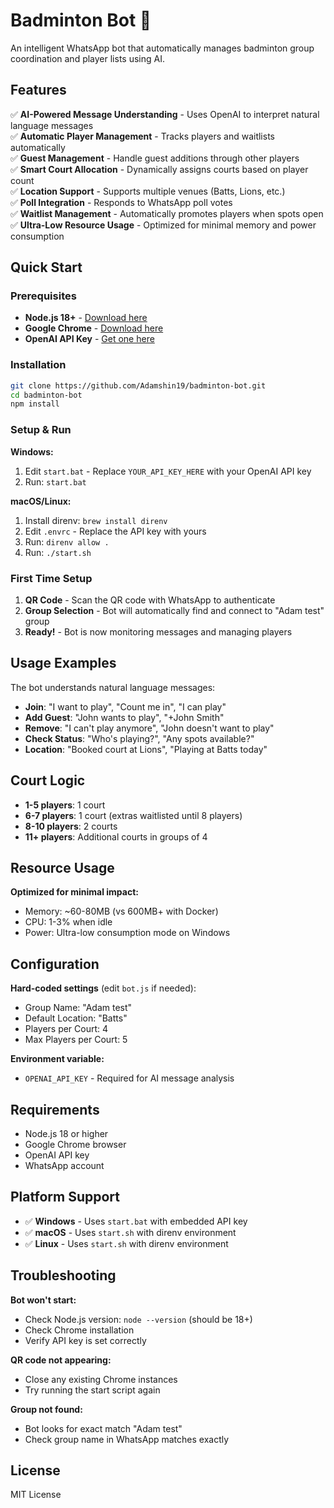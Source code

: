 # Badminton Bot 🏸

An intelligent WhatsApp bot that automatically manages badminton group coordination and player lists using AI.

## Features

✅ **AI-Powered Message Understanding** - Uses OpenAI to interpret natural language messages  
✅ **Automatic Player Management** - Tracks players and waitlists automatically  
✅ **Guest Management** - Handle guest additions through other players  
✅ **Smart Court Allocation** - Dynamically assigns courts based on player count  
✅ **Location Support** - Supports multiple venues (Batts, Lions, etc.)  
✅ **Poll Integration** - Responds to WhatsApp poll votes  
✅ **Waitlist Management** - Automatically promotes players when spots open  
✅ **Ultra-Low Resource Usage** - Optimized for minimal memory and power consumption

## Quick Start

### Prerequisites

- **Node.js 18+** - [Download here](https://nodejs.org/)
- **Google Chrome** - [Download here](https://www.google.com/chrome/)
- **OpenAI API Key** - [Get one here](https://platform.openai.com/api-keys)

### Installation

```bash
git clone https://github.com/Adamshin19/badminton-bot.git
cd badminton-bot
npm install
```

### Setup & Run

**Windows:**

1. Edit `start.bat` - Replace `YOUR_API_KEY_HERE` with your OpenAI API key
2. Run: `start.bat`

**macOS/Linux:**

1. Install direnv: `brew install direnv`
2. Edit `.envrc` - Replace the API key with yours
3. Run: `direnv allow .`
4. Run: `./start.sh`

### First Time Setup

1. **QR Code** - Scan the QR code with WhatsApp to authenticate
2. **Group Selection** - Bot will automatically find and connect to "Adam test" group
3. **Ready!** - Bot is now monitoring messages and managing players

## Usage Examples

The bot understands natural language messages:

- **Join**: "I want to play", "Count me in", "I can play"
- **Add Guest**: "John wants to play", "+John Smith"
- **Remove**: "I can't play anymore", "John doesn't want to play"
- **Check Status**: "Who's playing?", "Any spots available?"
- **Location**: "Booked court at Lions", "Playing at Batts today"

## Court Logic

- **1-5 players**: 1 court
- **6-7 players**: 1 court (extras waitlisted until 8 players)
- **8-10 players**: 2 courts
- **11+ players**: Additional courts in groups of 4

## Resource Usage

**Optimized for minimal impact:**

- Memory: ~60-80MB (vs 600MB+ with Docker)
- CPU: 1-3% when idle
- Power: Ultra-low consumption mode on Windows

## Configuration

**Hard-coded settings** (edit `bot.js` if needed):

- Group Name: "Adam test"
- Default Location: "Batts"
- Players per Court: 4
- Max Players per Court: 5

**Environment variable:**

- `OPENAI_API_KEY` - Required for AI message analysis

## Requirements

- Node.js 18 or higher
- Google Chrome browser
- OpenAI API key
- WhatsApp account

## Platform Support

- ✅ **Windows** - Uses `start.bat` with embedded API key
- ✅ **macOS** - Uses `start.sh` with direnv environment
- ✅ **Linux** - Uses `start.sh` with direnv environment

## Troubleshooting

**Bot won't start:**

- Check Node.js version: `node --version` (should be 18+)
- Check Chrome installation
- Verify API key is set correctly

**QR code not appearing:**

- Close any existing Chrome instances
- Try running the start script again

**Group not found:**

- Bot looks for exact match "Adam test"
- Check group name in WhatsApp matches exactly

## License

MIT License
